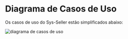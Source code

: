 # Diagrama de Casos de Uso 

Os casos de uso do Sys-Seller estão simplificados abaixo:  

![diagrama de casos de uso](https://user-images.githubusercontent.com/19656573/33300165-0bf67a18-d3d6-11e7-89e2-4cba88fb801e.jpg)
